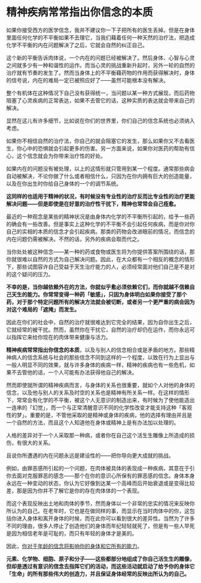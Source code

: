 # 精神疾病常常指出你信念的本质

如果你接受西方的医学信念，我并不建议你一下子把所有的医生丢掉。但是在身体里面任何化学的不平衡如果不去理它，当我们藉着任何一种天然的治疗法，把造成化学不平衡的内在问题解决了之后，它就会自然的纠正自己。

这个新的平衡告诉肉体说，一个内在的问题已经被解决了。然后身体、心智与心灵之间就多少有一种和谐性的运作。而当心灵的挑战重新升起时，另外一轮的自然的治疗就有节奏的发生了。然而当身体上的不平衡藉药物的作用而获得解决时，身体的信号说，内在的难局一定已被照应好了——虽然可能根本没有解决。

整个有机体在这种情况下自己没有获得统一，当问题以某一种方式展现，而后药物阻塞了心灵疾病的正常表达，如果不去管它的话，这种实质的表达就会带来自己的解决。

显然在这儿有许多细节，比如说在你们的世界里，你们自己的信念系统也必须纳入考虑。

如果你不相信自然的治疗法，你自己的就会阻塞它的发生，那么如果你又不去看医生，你心中的恐惧就会引起更多的伤害。另一方面来说，如果你对医药的帮助有信心，这个信念就会为你带来治疗性的好处。

如果内在的问题没有被处理，以上的这情形就只管用到某一个程度。通常那些病会自动被解决，不论你做了什么或者相信什么，只因为在你内拥有巨大的创造能量，以及在你出生时你给自己身体的一个的调节系统。

**这同样的也适用于精神的状况，有时候没有专业性的治疗反而比专业性的治疗更能解决问题——但是即使是在好意的治疗性干扰下，精神也常常会自己痊愈。**

最近的一种观念是某些的精神状况是由身体内化学的不平衡所引起的，给予一些药的确会有一些改善。但是事实上这种化学的不平衡不会引起任何疾病，而是你对你自己的实相的本质的信念才会引起疾病。那类的药物会改进眼前的情况，而信念的内在问题仍需被解决。不然的话，另外的疾病会取而代之。

当你处处被这种信念——某一种的药或食物或医生将为你提供答案所围绕的话，那你就很难以自然的方式为自己解决问题。因此，在大众都有一个相反的概念的情形下，那些试图容许自己受益于天生治疗能力的人，必须经常面对他们自己是不是对的这个疑问的压力。

**不幸的是，当你越依赖外在的方法，你就似乎愈必须依赖它们，而你就越不信赖自己天生的能力。你常常变得一种药「敏感」，只因为身体明白如果你接受了那个药，对于那个特定问题所有的解决方法就会被切断，或者另一个更严重的病会因为对这个难局的「遮掩」而发生。**

因此在你们的社会中，自然的治疗就很难达到它完全的结果，因为自你出生之后，它就经常的被干扰。然而，虽然你在干扰它，自然的治疗却仍在运作，而你永远可以指挥它来给你现在的肉体带来健康与活力。

**精神疾病常常指出你信念的本质**，以及与别人的信念相合或是矛盾的地方。那些精神病人的信念系统与社会的那些信念不同到这样的一个程度，以致在行为上显出与一般人明显不同的效果，就与许多身体的疾病一样，精神的疾病也有一些危机，如果不去管他的话，一个人可能有办法获得他自己的解决。

然而即使就所谓的精神疾病而言，与身体的关系也很重要，就如个人对他的身体的信念，以及他与别人的关系及时空的关系也是精神有所关系一样。在这样的情形下，常常会有化学的不平衡，被这个人无意识的制造出来，有时候为了使他能造出一连串的「幻觉」，而一个与正常清醒意识不同的化学性改变才能支持这种「客观性的梦」。重要的是，不管他采取的是精神或身体的疾病，他的选择有理由并且是一个自然的方法，而且这个人知道他在身体或精神上是有办法加以处理的。

人格的差异对于一个人采取那一种病，或者你在自己这个活生生雕像上所造成的损伤，有很大的关系。

且说你所遭遇的内在问题永远是建设性的——把你导向更大成就的挑战。

例如，由罪恶感所引起的一个问题，在肉体被具体的表现成一种疾病，其意在于引你去面对克服罪恶的感念——那个在你的意识心所保有的罪恶感的信念。身体本身永远在一种变动的状态，你认为它好像到达某一个高峰而后开始衰退或是变得比较差，那是因为你并不了解它是你的存在肉体体的一个表现。

而这个表现反映出土地和肉体的季节，然而身体以一个非常的忠实的情况来反映你所认为的自己。在老年时，它也是在做同样的事，而显示在当时肉体中的你，这包括你进入身体和离开身体的时候，而在此你可以看到很大的差异性。当然为了许多不同的理由，很多人停止了创造他们的身体而年纪轻轻就死了，但是有一些人早死是因为相信老年是可耻的，而只有年轻的身体才是美的。

因此，<u>你对于年龄的信念将影响你的身体和它所有的能力</u>。

**元素、化学物、细胞、原子和分子——这些都部分地组成了你自己活生生的雕像，但却是透过有意识的信念去指挥它们的活动，而这些活动就启动了给予你的身体它「生命」的所有那些伟大的创造力，并且保证身体经常的反映出所认为的自己。**